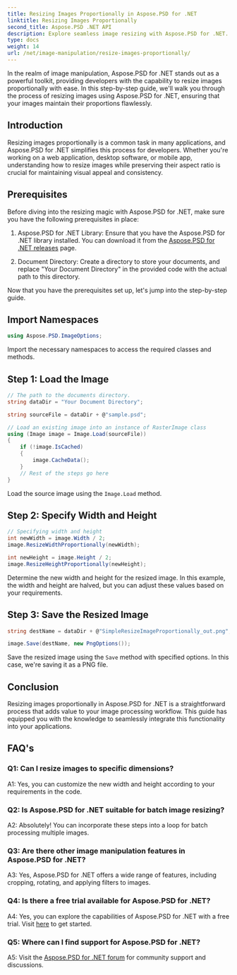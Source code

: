 ```yaml
---
title: Resizing Images Proportionally in Aspose.PSD for .NET
linktitle: Resizing Images Proportionally
second_title: Aspose.PSD .NET API
description: Explore seamless image resizing with Aspose.PSD for .NET. Download the library, follow our tutorial, and enhance your image processing capabilities.
type: docs
weight: 14
url: /net/image-manipulation/resize-images-proportionally/
---
```

In the realm of image manipulation, Aspose.PSD for .NET stands out as a powerful toolkit, providing developers with the capability to resize images proportionally with ease. In this step-by-step guide, we'll walk you through the process of resizing images using Aspose.PSD for .NET, ensuring that your images maintain their proportions flawlessly.

## Introduction

Resizing images proportionally is a common task in many applications, and Aspose.PSD for .NET simplifies this process for developers. Whether you're working on a web application, desktop software, or mobile app, understanding how to resize images while preserving their aspect ratio is crucial for maintaining visual appeal and consistency.

## Prerequisites

Before diving into the resizing magic with Aspose.PSD for .NET, make sure you have the following prerequisites in place:

1. Aspose.PSD for .NET Library: Ensure that you have the Aspose.PSD for .NET library installed. You can download it from the [Aspose.PSD for .NET releases](https://releases.aspose.com/psd/net/) page.

2. Document Directory: Create a directory to store your documents, and replace "Your Document Directory" in the provided code with the actual path to this directory.

Now that you have the prerequisites set up, let's jump into the step-by-step guide.

## Import Namespaces

```csharp
using Aspose.PSD.ImageOptions;
```

Import the necessary namespaces to access the required classes and methods.

## Step 1: Load the Image

```csharp
// The path to the documents directory.
string dataDir = "Your Document Directory";

string sourceFile = dataDir + @"sample.psd";

// Load an existing image into an instance of RasterImage class
using (Image image = Image.Load(sourceFile))
{
	if (!image.IsCached)
	{
		image.CacheData();
	}
	// Rest of the steps go here
}
```

Load the source image using the `Image.Load` method.

## Step 2: Specify Width and Height

```csharp
// Specifying width and height
int newWidth = image.Width / 2;
image.ResizeWidthProportionally(newWidth);

int newHeight = image.Height / 2;
image.ResizeHeightProportionally(newHeight);
```

Determine the new width and height for the resized image. In this example, the width and height are halved, but you can adjust these values based on your requirements.

## Step 3: Save the Resized Image

```csharp
string destName = dataDir + @"SimpleResizeImageProportionally_out.png";

image.Save(destName, new PngOptions());
```

Save the resized image using the `Save` method with specified options. In this case, we're saving it as a PNG file.

## Conclusion

Resizing images proportionally in Aspose.PSD for .NET is a straightforward process that adds value to your image processing workflow. This guide has equipped you with the knowledge to seamlessly integrate this functionality into your applications.

## FAQ's

### Q1: Can I resize images to specific dimensions?

A1: Yes, you can customize the new width and height according to your requirements in the code.

### Q2: Is Aspose.PSD for .NET suitable for batch image resizing?

A2: Absolutely! You can incorporate these steps into a loop for batch processing multiple images.

### Q3: Are there other image manipulation features in Aspose.PSD for .NET?

A3: Yes, Aspose.PSD for .NET offers a wide range of features, including cropping, rotating, and applying filters to images.

### Q4: Is there a free trial available for Aspose.PSD for .NET?

A4: Yes, you can explore the capabilities of Aspose.PSD for .NET with a free trial. Visit [here](https://releases.aspose.com/) to get started.

### Q5: Where can I find support for Aspose.PSD for .NET?

A5: Visit the [Aspose.PSD for .NET forum](https://forum.aspose.com/c/psd/34) for community support and discussions.
